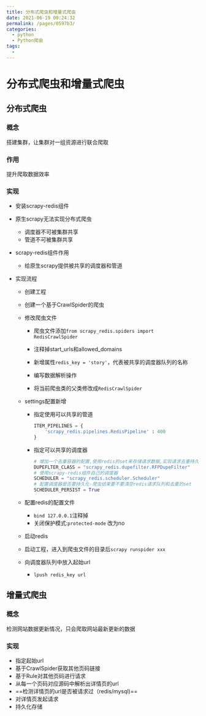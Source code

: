 ```yaml
---
title: 分布式爬虫和增量式爬虫
date: 2021-06-19 00:24:32
permalink: /pages/0597b3/
categories: 
  - python
  - Python爬虫
tags: 
  - 
---
```

# 分布式爬虫和增量式爬虫



## 分布式爬虫

### 概念

搭建集群，让集群对一组资源进行联合爬取

### 作用

提升爬取数据效率

### 实现

- 安装scrapy-redis组件

- 原生scrapy无法实现分布式爬虫

  - 调度器不可被集群共享
  - 管道不可被集群共享

- scrapy-redis组件作用

  - 给原生scrapy提供被共享的调度器和管道

- 实现流程

  - 创建工程

  - 创建一个基于CrawlSpider的爬虫

  - 修改爬虫文件

    - 爬虫文件添加`from scrapy_redis.spiders import RedisCrawlSpider`
    - 注释掉start_urls和allowed_domains
    - 新增属性`redis_key = 'story'`，代表被共享的调度器队列的名称

    - 编写数据解析操作
    - 将当前爬虫类的父类修改成`RedisCrawlSpider`

  - settings配置新增

    - 指定使用可以共享的管道

      ```python
      ITEM_PIPELINES = {
          'scrapy_redis.pipelines.RedisPipeline' : 400
      }
      ```

    - 指定可以共享的调度器

      ```python
      # 增加一个去重容器的配置,使用redis的set来存储请求数据,实现请求去重持久化
      DUPEFLTER_CLASS = "scrapy_redis.dupefilter.RFPDupeFilter"
      # 使用scrapy-redis组件自己的调度器
      SCHEDULER = "scrapy_redis.scheduler.Scheduler"
      # 配置调度器是否要持久化-爬虫结束要不要清空redis请求队列和去重的set
      SCHEDULER_PERSIST = True
      ```

  - 配置redis的配置文件

    - `bind 127.0.0.1`注释掉
    - 关闭保护模式:`protected-mode` 改为no 

  - 启动redis

  - 启动工程，进入到爬虫文件的目录后`scrapy runspider xxx`

  - 向调度器队列中放入起始url

    - `lpush redis_key url`

## 增量式爬虫

### 概念

检测网站数据更新情况，只会爬取网站最新更新的数据

### 实现

- 指定起始url
- 基于CrawlSpider获取其他页码链接
- 基于Rule对其他页码进行请求
- 从每一个页码对应源码中解析出详情页的url
-  ==检测详情页的url是否被请求过（redis/mysql)==
- 对详情页发起请求
- 持久化存储

